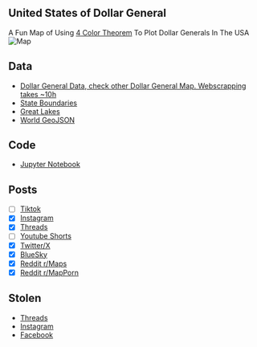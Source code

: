 ## United States of Dollar General
A Fun Map of Using [4 Color Theorem](https://en.wikipedia.org/wiki/Four_color_theorem) To Plot Dollar Generals In The USA
![Map](United_States_Of_Dollar_General.png)

## Data
* [Dollar General Data, check other Dollar General Map. Webscrapping takes ~10h](../Dollar_Generals_Per_State/)
* [State Boundaries](https://www.census.gov/geographies/mapping-files/time-series/geo/carto-boundary-file.html)
* [Great Lakes](https://usicecenter.gov/Products/GreatLakesData)
* [World GeoJSON](https://public.opendatasoft.com/explore/dataset/world-administrative-boundaries/export/?flg=en-us)

## Code
* [Jupyter Notebook](FormatData.ipynb)

## Posts
- [ ] [Tiktok]()
- [x] [Instagram](https://www.instagram.com/p/DEQB216P7Fa/)
- [x] [Threads](https://www.threads.net/@vinemapper/post/DEQB3X4PVXR)
- [ ] [Youtube Shorts]()
- [x] [Twitter/X](https://x.com/VineMapper/status/1874139689298633098)
- [x] [BlueSky](https://bsky.app/profile/vinemapper.bsky.social/post/3lemjqygi6s2h)
- [x] [Reddit r/Maps](https://www.reddit.com/r/Maps/comments/1hqj36n/united_states_of_dollar_general/)
- [x] [Reddit r/MapPorn](https://www.reddit.com/r/MapPorn/comments/1hqj3os/united_states_of_dollar_general/)

## Stolen
- [Threads](https://www.threads.net/@dataposts/post/DEQd2utv7Sj)
- [Instagram](https://www.instagram.com/p/DEQd2Gtvj0I/)
- [Facebook](https://www.facebook.com/permalink.php?story_fbid=pfbid02osBPCkLzy6n2df3Bm8GJmNEonsmc78vWKczdhQqNJyUw1UtQEAJhJx2Y3Z2a2ooel&id=61555672017566)
